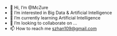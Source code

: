 - 👋 Hi, I’m @McZure
- 👀 I’m interested in Big Data & Artificial Intelligence
- 🌱 I’m currently learning Artificial Intelligence
- 💞️ I’m looking to collaborate on ...
- 📫 How to reach me szhan109@gmail.com

<!---
McZure/McZure is a ✨ special ✨ repository because its `README.md` (this file) appears on your GitHub profile.
You can click the Preview link to take a look at your changes.
--->
